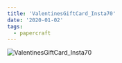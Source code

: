 ```yaml
---
title: 'ValentinesGiftCard_Insta70'
date: '2020-01-02'
tags:
  - papercraft
---
```


![ValentinesGiftCard_Insta70](/images/matisse_website_images/ValentinesGiftCard_Insta70.jpg)
